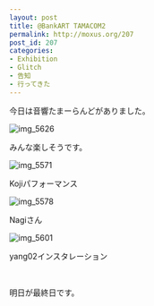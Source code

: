 ```yaml
---
layout: post
title: @BankART TAMACOM2
permalink: http://moxus.org/207
post_id: 207
categories: 
- Exhibition
- Glitch
- 告知
- 行ってきた
---
```


今日は音響たまーらんどがありました。


![img_5626](http://moxuse.org/wordpress/wp-content/uploads/2009/03/img_5626.jpg)

みんな楽しそうです。


![img_5571](http://moxuse.org/wordpress/wp-content/uploads/2009/03/img_5571.jpg)

Kojiパフォーマンス


![img_5578](http://moxuse.org/wordpress/wp-content/uploads/2009/03/img_5578.jpg)

Nagiさん


![img_5601](http://moxuse.org/wordpress/wp-content/uploads/2009/03/img_5601.jpg)

yang02インスタレーション

 

明日が最終日です。